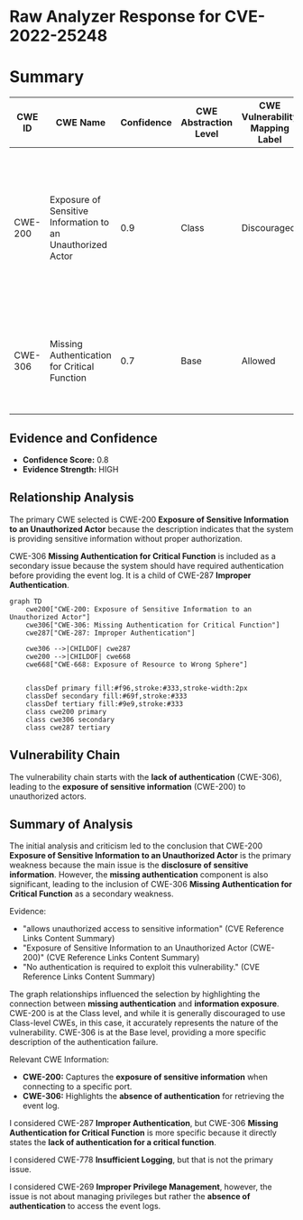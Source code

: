 # Raw Analyzer Response for CVE-2022-25248

# Summary
| CWE ID | CWE Name | Confidence | CWE Abstraction Level | CWE Vulnerability Mapping Label | CWE-Vulnerability Mapping Notes |
|---|---|---|---|---|---|
| CWE-200 | Exposure of Sensitive Information to an Unauthorized Actor | 0.9 | Class | Discouraged | The **root cause** of the vulnerability is the **exposure of the event log without authorization** when connecting to a specific port, which aligns with CWE-200's description. |
| CWE-306 | Missing Authentication for Critical Function | 0.7 | Base | Allowed | Connecting to a specific port to retrieve the event log lacks authentication, fitting CWE-306's description. |

## Evidence and Confidence

*   **Confidence Score:** 0.8
*   **Evidence Strength:** HIGH

## Relationship Analysis
The primary CWE selected is CWE-200 **Exposure of Sensitive Information to an Unauthorized Actor** because the description indicates that the system is providing sensitive information without proper authorization.

CWE-306 **Missing Authentication for Critical Function** is included as a secondary issue because the system should have required authentication before providing the event log. It is a child of CWE-287 **Improper Authentication**.

```mermaid
graph TD
    cwe200["CWE-200: Exposure of Sensitive Information to an Unauthorized Actor"]
    cwe306["CWE-306: Missing Authentication for Critical Function"]
    cwe287["CWE-287: Improper Authentication"]
    
    cwe306 -->|CHILDOF| cwe287
    cwe200 -->|CHILDOF| cwe668
    cwe668["CWE-668: Exposure of Resource to Wrong Sphere"]
    

    classDef primary fill:#f96,stroke:#333,stroke-width:2px
    classDef secondary fill:#69f,stroke:#333
    classDef tertiary fill:#9e9,stroke:#333
    class cwe200 primary
    class cwe306 secondary
    class cwe287 tertiary
```

## Vulnerability Chain
The vulnerability chain starts with the **lack of authentication** (CWE-306), leading to the **exposure of sensitive information** (CWE-200) to unauthorized actors.

## Summary of Analysis
The initial analysis and criticism led to the conclusion that CWE-200 **Exposure of Sensitive Information to an Unauthorized Actor** is the primary weakness because the main issue is the **disclosure of sensitive information**. However, the **missing authentication** component is also significant, leading to the inclusion of CWE-306 **Missing Authentication for Critical Function** as a secondary weakness.

Evidence:
- "allows unauthorized access to sensitive information" (CVE Reference Links Content Summary)
- "Exposure of Sensitive Information to an Unauthorized Actor (CWE-200)" (CVE Reference Links Content Summary)
- "No authentication is required to exploit this vulnerability." (CVE Reference Links Content Summary)

The graph relationships influenced the selection by highlighting the connection between **missing authentication** and **information exposure**. CWE-200 is at the Class level, and while it is generally discouraged to use Class-level CWEs, in this case, it accurately represents the nature of the vulnerability. CWE-306 is at the Base level, providing a more specific description of the authentication failure.

Relevant CWE Information:
- **CWE-200:** Captures the **exposure of sensitive information** when connecting to a specific port.
- **CWE-306:** Highlights the **absence of authentication** for retrieving the event log.

I considered CWE-287 **Improper Authentication**, but CWE-306 **Missing Authentication for Critical Function** is more specific because it directly states the **lack of authentication for a critical function**.

I considered CWE-778 **Insufficient Logging**, but that is not the primary issue.

I considered CWE-269 **Improper Privilege Management**, however, the issue is not about managing privileges but rather the **absence of authentication** to access the event logs.
